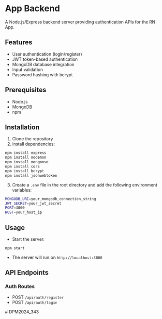 # App Backend

A Node.js/Express backend server providing authentication APIs for the RN App.

## Features

- User authentication (login/register)
- JWT token-based authentication
- MongoDB database integration
- Input validation
- Password hashing with bcrypt

## Prerequisites

- Node.js
- MongoDB
- npm

## Installation

1. Clone the repository
2. Install dependencies:
```sh
npm install express
npm install nodemon
npm install mongoose
npm install cors
npm install bcrypt
npm install jsonwebtoken
```
3. Create a `.env` file in the root directory and add the following environment variables:
```sh
MONGODB_URI=your_mongodb_connection_string
JWT_SECRET=your_jwt_secret
PORT=3000
HOST=your_host_ip
```

## Usage
- Start the server:
```sh
npm start
```
- The server will run on `http://localhost:3000`

## API Endpoints

### Auth Routes

- POST `/api/auth/register`
- POST `/api/auth/login`

#   D P M 2 0 2 4 _ 3 4 3  
 